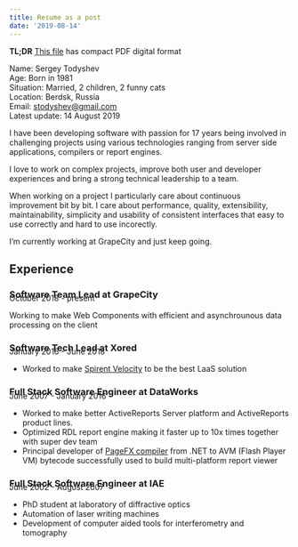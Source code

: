 ```yaml
---
title: Resume as a post
date: '2019-08-14'
---
```


__TL;DR__ [This file](/resume/) has compact PDF digital format

Name: Sergey Todyshev<br>
Age: Born in 1981<br>
Situation: Married, 2 children, 2 funny cats<br>
Location: Berdsk, Russia<br>
Email: stodyshev@gmail.com<br>
Latest update: 14 August 2019<br>

I have been developing software with passion for 17 years being involved in challenging projects using various technologies ranging from server side applications, compilers or report engines.

I love to work on complex projects, improve both user and developer experiences and bring a strong technical leadership to a team.

When working on a project I particularly care about continuous improvement bit by bit. I care about performance, quality, extensibility, maintainability, simplicity and usability of consistent interfaces that easy to use correctly and hard to use incorectly.

I’m currently working at GrapeCity and just keep going.

## Experience

### Software Team Lead at GrapeCity
<p style="margin-top:-28px;color:var(--textLink);">October 2018 - present</p>

Working to make Web Components with efficient and asynchrounous data processing on the client

### Software Tech Lead at Xored
<p style="margin-top:-28px;color:var(--textLink);">January 2016 - June 2018</p>

* Worked to make [Spirent Velocity](https://www.spirent.com/products/velocity) to be the best LaaS solution

### Full Stack Software Engineer at DataWorks
<p style="margin-top:-28px;color:var(--textLink);">June 2007 - January 2016</p>

* Worked to make better ActiveReports Server platform and ActiveReports product lines.
* Optimized RDL report engine making it faster up to 10x times together with super dev team
* Principal developer of [PageFX compiler](https://github.com/GrapeCity/pagefx) from .NET to AVM (Flash Player VM) bytecode successfully used to build multi-platform report viewer

### Full Stack Software Engineer at IAE
<p style="margin-top:-28px;color:var(--textLink);">June 2002 - August 2007</p>

* PhD student at laboratory of diffractive optics
* Automation of laser writing machines
* Development of computer aided tools for interferometry and tomography
